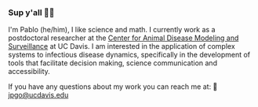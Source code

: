 ### Sup y'all 🖖🏼

I'm Pablo (he/him), I like science and math. I currently work as a postdoctoral researcher at the [Center for Animal Disease Modeling and Surveillance](https://cadms.vetmed.ucdavis.edu) at UC Davis. I am interested in the application of complex systems to infectious disease dynamics, specifically in the development of tools that facilitate decision making, science communication and accessibility. 

If you have any questions about my work you can reach me at: 📩 jpgo@ucdavis.edu

